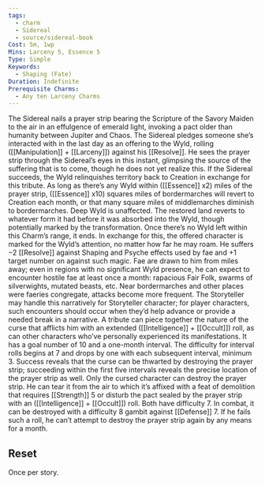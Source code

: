 ```yaml
---
tags:
  - charm
  - Sidereal
  - source/sidereal-book
Cost: 5m, 1wp
Mins: Larceny 5, Essence 5
Type: Simple
Keywords:
  - Shaping (Fate)
Duration: Indefinite
Prerequisite Charms:
  - Any ten Larceny Charms
---
```

The Sidereal nails a prayer strip bearing the Scripture of the Savory Maiden to the air in an effulgence of emerald light, invoking a pact older than humanity between Jupiter and Chaos. The Sidereal pledges someone she’s interacted with in the last day as an offering to the Wyld, rolling ([[Manipulation]] + [[Larceny]]) against his [[Resolve]]. He sees the prayer strip through the Sidereal’s eyes in this instant, glimpsing the source of the suffering that is to come, though he does not yet realize this. If the Sidereal succeeds, the Wyld relinquishes territory back to Creation in exchange for this tribute. As long as there’s any Wyld within ([[Essence]] x2) miles of the prayer strip, ([[Essence]] x10) squares miles of bordermarches will revert to Creation each month, or that many square miles of middlemarches diminish to bordermarches. Deep Wyld is unaffected. The restored land reverts to whatever form it had before it was absorbed into the Wyld, though potentially marked by the transformation. Once there’s no Wyld left within this Charm’s range, it ends. In exchange for this, the offered character is marked for the Wyld’s attention, no matter how far he may roam. He suffers −2 [[Resolve]] against Shaping and Psyche effects used by fae and +1 target number on against such magic. Fae are drawn to him from miles away; even in regions with no significant Wyld presence, he can expect to encounter hostile fae at least once a month: rapacious Fair Folk, swarms of silverwights, mutated beasts, etc. Near bordermarches and other places were faeries congregate, attacks become more frequent. The Storyteller may handle this narratively for Storyteller character; for player characters, such encounters should occur when they’d help advance or provide a needed break in a narrative. A tribute can piece together the nature of the curse that afflicts him with an extended ([[Intelligence]] + [[Occult]]) roll, as can other characters who’ve personally experienced its manifestations. It has a goal number of 10 and a one-month interval. The difficulty for interval rolls begins at 7 and drops by one with each subsequent interval, minimum 3. Success reveals that the curse can be thwarted by destroying the prayer strip; succeeding within the first five intervals reveals the precise location of the prayer strip as well. Only the cursed character can destroy the prayer strip. He can tear it from the air to which it’s affixed with a feat of demolition that requires [[Strength]] 5 or disturb the pact sealed by the prayer strip with an ([[Intelligence]] + [[Occult]]) roll. Both have difficulty 7. In combat, it can be destroyed with a difficulty 8 gambit against [[Defense]] 7. If he fails such a roll, he can’t attempt to destroy the prayer strip again by any means for a month. 
## Reset
Once per story.